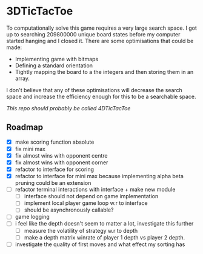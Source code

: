 # 3DTicTacToe

To computationally solve this game requires a very large search space.
I got up to searching 209800000 unique board states before my computer started hanging and I closed it. There are some optimisations that could be made:

- Implementing game with bitmaps
- Defining a standard orientation
- Tightly mapping the board to a the integers and then storing them in an array.

I don't believe that any of these optimisations will decrease the search space and increase the efficiency enough for this to be a searchable space.

_This repo should probably be called 4DTicTacToe_

## Roadmap

- [x] make scoring function absolute
- [x] fix mini max
- [x] fix almost wins with opponent centre
- [x] fix almost wins with opponent corner
- [x] refactor to interface for scoring
- [x] refactor to interface for mini max because implementing alpha beta pruning could be an extension
- [ ] refactor terminal interactions with interface + make new module
    - [ ] interface should not depend on game implementation 
    - [ ] implement local player game loop w.r to interface
    - [ ] should be asynchronously callable?
- [ ] game logging 
- [ ] i feel like the depth doesn't seem to matter a lot, investigate this further
    - [ ] measure the volatility of strategy w.r to depth
    - [ ] make a depth matrix winrate of player 1 depth vs player 2 depth.
- [ ] investigate the quality of first moves and what effect my sorting has
